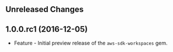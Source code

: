 Unreleased Changes
------------------

1.0.0.rc1 (2016-12-05)
------------------

* Feature - Initial preview release of the `aws-sdk-workspaces` gem.

